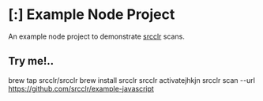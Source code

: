 # [:] Example Node Project

An example node project to demonstrate [srcclr](https://www.srcclr.com) scans.

## Try me!..


brew tap srcclr/srcclr
brew install srcclr
srcclr activatejhkjn
srcclr scan --url https://github.com/srcclr/example-javascript

